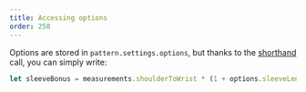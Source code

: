 ```yaml
---
title: Accessing options
order: 250
---
```


Options are stored in `pattern.settings.options`, but thanks to the [shorthand](/concepts/shorthand) call, you can simply write:

```js
let sleeveBonus = measurements.shoulderToWrist * (1 + options.sleeveLengthBonus);
```

